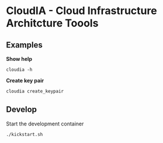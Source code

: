 # CloudIA - Cloud Infrastructure Architcture Toools


## Examples

**Show help**
```
cloudia -h
```

**Create key pair**
```bash
cloudia create_keypair
```


## Develop

Start the development container

```bash
./kickstart.sh
```